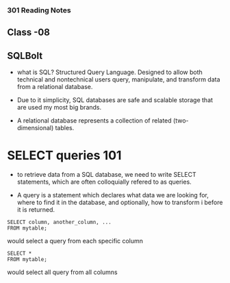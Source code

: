 ### 301 Reading Notes

## Class -08


## SQLBolt

- what is SQL? Structured Query Language. Designed to allow both technical and nontechnical users query, manipulate, and transform data from a relational database. 

- Due to it simplicity, SQL databases are safe and scalable storage that are used my most big brands.

-  A relational database represents a collection of related (two-dimensional) tables.

# SELECT queries 101

- to retrieve data from a SQL database, we need to write SELECT statements, which are often colloquially refered to as queries.

- A query is a statement which declares what data we are looking for, where to find it in the database, and optionally, how to transform i before it is returned.



```
SELECT column, another_column, ...
FROM mytable;
```
would select a query from each specific column

```
SELECT *
FROM mytable;
```
would select all query from all columns



